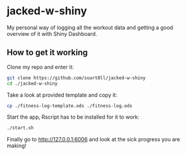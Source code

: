 # jacked-w-shiny

My personal way of logging all the workout data and getting a good overview of it with Shiny Dashboard.

## How to get it working

Clone my repo and enter it:

``` bash
git clone https://github.com/suurt8ll/jacked-w-shiny
cd ./jacked-w-shiny
```

Take a look at provided template and copy it:

``` bash
cp ./fitness-log-template.ods ./fitness-log.ods
```

Start the app, Rscript has to be installed for it to work:

``` bash
./start.sh
```

Finally go to <http://127.0.0.1:6006> and look at the sick progress you are making!
